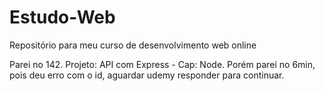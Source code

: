 # Estudo-Web
Repositório para meu curso de desenvolvimento web online

Parei no 142. Projeto: API com Express - Cap: Node.
Porém parei no 6min, pois deu erro com o id, aguardar udemy responder para continuar.
